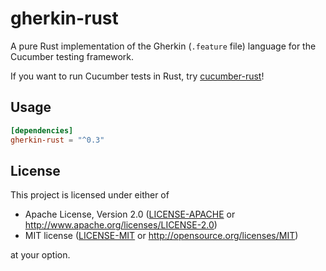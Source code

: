 # gherkin-rust

A pure Rust implementation of the Gherkin (`.feature` file) language for the Cucumber testing framework.

If you want to run Cucumber tests in Rust, try [cucumber-rust](https://github.com/bbqsrc/cucumber-rust)!

## Usage

```toml
[dependencies]
gherkin-rust = "^0.3"
```

## License

This project is licensed under either of

 * Apache License, Version 2.0 ([LICENSE-APACHE](LICENSE-APACHE) or http://www.apache.org/licenses/LICENSE-2.0)
 * MIT license ([LICENSE-MIT](LICENSE-MIT) or http://opensource.org/licenses/MIT)

at your option.
